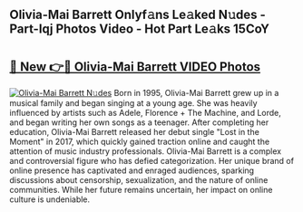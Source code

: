 ## Olivia-Mai Barrett Onlyf𝚊ns Le𝚊ked N𝚞des - Part-Iqj Photos Video - Hot Part Le𝚊ks 15CoY

# <h2><a href="http://ab35162.deff.icu/?id=Olivia-Mai+Barrett">🔗 New 👉🔴 Olivia-Mai Barrett VIDEO Photos</a></h2>

[![Olivia-Mai Barrett N𝚞des](https://i.imgur.com/rIISA9y.gif)](http://ab35162.deff.icu/?id=Olivia-Mai+Barrett)
Born in 1995, Olivia-Mai Barrett grew up in a musical family and began singing at a young age. She was heavily influenced by artists such as Adele, Florence + The Machine, and Lorde, and began writing her own songs as a teenager. After completing her education, Olivia-Mai Barrett released her debut single "Lost in the Moment" in 2017, which quickly gained traction online and caught the attention of music industry professionals. Olivia-Mai Barrett is a complex and controversial figure who has defied categorization. Her unique brand of online presence has captivated and enraged audiences, sparking discussions about censorship, sexualization, and the nature of online communities. While her future remains uncertain, her impact on online culture is undeniable.
